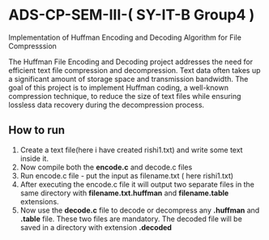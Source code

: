 # ADS-CP-SEM-III-( SY-IT-B Group4 )
Implementation of Huffman Encoding and Decoding Algorithm for File Compresssion

The Huffman File Encoding and Decoding project 
addresses the need for efficient text file compression and 
decompression. Text data often takes up a significant amount 
of storage space and transmission bandwidth. The goal of this 
project is to implement Huffman coding, a well-known 
compression technique, to reduce the size of text files while 
ensuring lossless data recovery during the decompression 
process.

## How to run 

1. Create a text file(here i have created rishi1.txt) and write some text inside it.
2. Now compile both the **encode.c** and decode.c files
3. Run encode.c file - put the input as filename.txt ( here rishi1.txt)
4. After executing the encode.c file it will output two separate files in the same directory with **filename.txt.huffman** and **filename.table** extensions.
5. Now use the **decode.c** file to decode or decompress any **.huffman** and **.table** file. These two files are mandatory. The decoded file will be saved in a directory with extension **.decoded**
